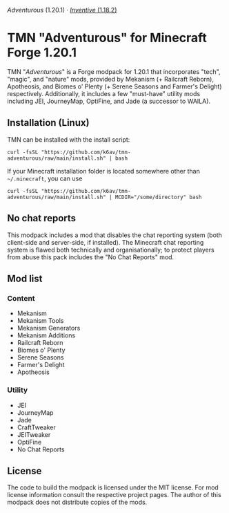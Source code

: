 _Adventurous_ (1.20.1) · [_Inventive_ (1.18.2)](https://github.com/k6av/tmn-inventive)
# TMN "Adventurous" for Minecraft Forge 1.20.1
TMN "_Adventurous_" is a Forge modpack for 1.20.1 that incorporates "tech", "magic", and "nature" mods, provided by Mekanism (+ Railcraft Reborn), Apotheosis, and Biomes o' Plenty (+ Serene Seasons and Farmer's Delight) respectively. Additionally, it includes a few "must-have" utility mods including JEI, JourneyMap, OptiFine, and Jade (a successor to WAILA).

## Installation (Linux)
TMN can be installed with the install script:
```shell
curl -fsSL "https://github.com/k6av/tmn-adventurous/raw/main/install.sh" | bash
```

If your Minecraft installation folder is located somewhere other than `~/.minecraft`, you can use
```shell
curl -fsSL "https://github.com/k6av/tmn-adventurous/raw/main/install.sh" | MCDIR="/some/directory" bash
```

## No chat reports
This modpack includes a mod that disables the chat reporting system (both client-side and server-side, if installed). The Minecraft chat reporting system is flawed both technically and organisationally; to protect players from abuse this pack includes the "No Chat Reports" mod.

## Mod list
### Content
- Mekanism
- Mekanism Tools
- Mekanism Generators
- Mekanism Additions
- Railcraft Reborn
- Biomes o' Plenty
- Serene Seasons
- Farmer's Delight
- Apotheosis

### Utility
- JEI
- JourneyMap
- Jade
- CraftTweaker
- JEITweaker
- OptiFine
- No Chat Reports

## License
The code to build the modpack is licensed under the MIT license. For mod license information consult the respective project pages. The author of this modpack does not distribute copies of the mods.
